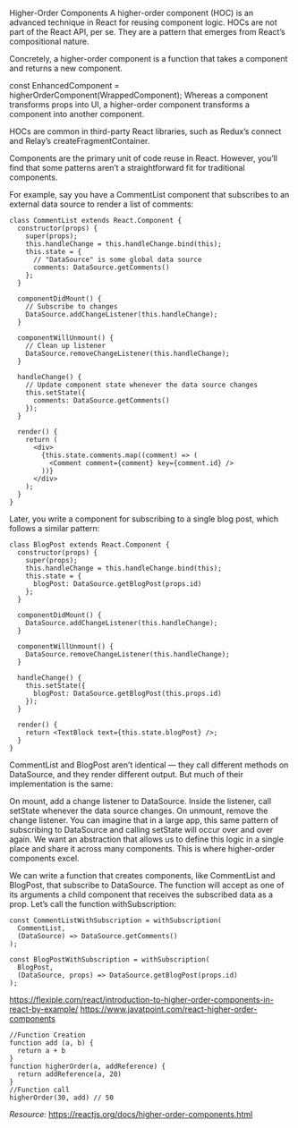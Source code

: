Higher-Order Components
A higher-order component (HOC) is an advanced technique in React for reusing component logic. HOCs are not part of the React API, per se. They are a pattern that emerges from React’s compositional nature.

Concretely, a higher-order component is a function that takes a component and returns a new component.

const EnhancedComponent = higherOrderComponent(WrappedComponent);
Whereas a component transforms props into UI, a higher-order component transforms a component into another component.

HOCs are common in third-party React libraries, such as Redux’s connect and Relay’s createFragmentContainer.

Components are the primary unit of code reuse in React. However, you’ll find that some patterns aren’t a straightforward fit for traditional components.

For example, say you have a CommentList component that subscribes to an external data source to render a list of comments:

```
class CommentList extends React.Component {
  constructor(props) {
    super(props);
    this.handleChange = this.handleChange.bind(this);
    this.state = {
      // "DataSource" is some global data source
      comments: DataSource.getComments()
    };
  }

  componentDidMount() {
    // Subscribe to changes
    DataSource.addChangeListener(this.handleChange);
  }

  componentWillUnmount() {
    // Clean up listener
    DataSource.removeChangeListener(this.handleChange);
  }

  handleChange() {
    // Update component state whenever the data source changes
    this.setState({
      comments: DataSource.getComments()
    });
  }

  render() {
    return (
      <div>
        {this.state.comments.map((comment) => (
          <Comment comment={comment} key={comment.id} />
        ))}
      </div>
    );
  }
}
```
Later, you write a component for subscribing to a single blog post, which follows a similar pattern:
```
class BlogPost extends React.Component {
  constructor(props) {
    super(props);
    this.handleChange = this.handleChange.bind(this);
    this.state = {
      blogPost: DataSource.getBlogPost(props.id)
    };
  }

  componentDidMount() {
    DataSource.addChangeListener(this.handleChange);
  }

  componentWillUnmount() {
    DataSource.removeChangeListener(this.handleChange);
  }

  handleChange() {
    this.setState({
      blogPost: DataSource.getBlogPost(this.props.id)
    });
  }

  render() {
    return <TextBlock text={this.state.blogPost} />;
  }
}
```
CommentList and BlogPost aren’t identical — they call different methods on DataSource, and they render different output. But much of their implementation is the same:

On mount, add a change listener to DataSource.
Inside the listener, call setState whenever the data source changes.
On unmount, remove the change listener.
You can imagine that in a large app, this same pattern of subscribing to DataSource and calling setState will occur over and over again. We want an abstraction that allows us to define this logic in a single place and share it across many components. This is where higher-order components excel.

We can write a function that creates components, like CommentList and BlogPost, that subscribe to DataSource. The function will accept as one of its arguments a child component that receives the subscribed data as a prop. Let’s call the function withSubscription:

```
const CommentListWithSubscription = withSubscription(
  CommentList,
  (DataSource) => DataSource.getComments()
);

const BlogPostWithSubscription = withSubscription(
  BlogPost,
  (DataSource, props) => DataSource.getBlogPost(props.id)
);
```
https://flexiple.com/react/introduction-to-higher-order-components-in-react-by-example/
https://www.javatpoint.com/react-higher-order-components
```
//Function Creation  
function add (a, b) {  
  return a + b  
}  
function higherOrder(a, addReference) {  
  return addReference(a, 20)  
}  
//Function call  
higherOrder(30, add) // 50  
```


_Resource:_
https://reactjs.org/docs/higher-order-components.html